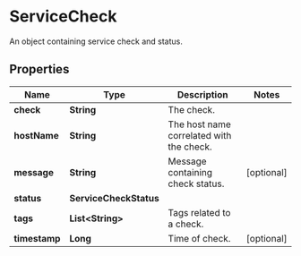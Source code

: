 # ServiceCheck

An object containing service check and status.

## Properties

| Name          | Type                   | Description                              | Notes      |
| ------------- | ---------------------- | ---------------------------------------- | ---------- |
| **check**     | **String**             | The check.                               |
| **hostName**  | **String**             | The host name correlated with the check. |
| **message**   | **String**             | Message containing check status.         | [optional] |
| **status**    | **ServiceCheckStatus** |                                          |
| **tags**      | **List&lt;String&gt;** | Tags related to a check.                 |
| **timestamp** | **Long**               | Time of check.                           | [optional] |

